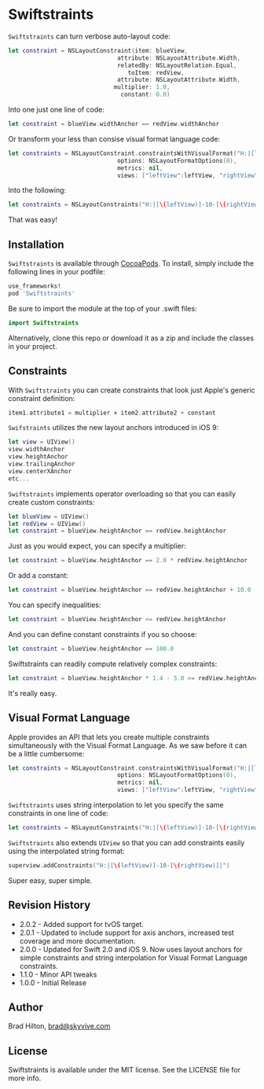 # Swiftstraints

`Swiftstraints` can turn verbose auto-layout code:
```swift
let constraint = NSLayoutConstraint(item: blueView,
                               attribute: NSLayoutAttribute.Width,
                               relatedBy: NSLayoutRelation.Equal,
                                  toItem: redView,
                               attribute: NSLayoutAttribute.Width,
                              multiplier: 1.0,
                                constant: 0.0)
```
Into one just one line of code:
```swift
let constraint = blueView.widthAnchor == redView.widthAnchor
```
Or transform your less than consise visual format language code:
```swift
let constraints = NSLayoutConstraint.constraintsWithVisualFormat("H:|[leftView]-10-[rightView]|",
                               options: NSLayoutFormatOptions(0),
                               metrics: nil,
                               views: ["leftView":leftView, "rightView":rightView])
```
Into the following:
``` swift
let constraints = NSLayoutConstraints("H:|[\(leftView)]-10-[\(rightView)]|")
```
That was easy!

## Installation

`Swiftstraints` is available through [CocoaPods](http://cocoapods.org). To install, simply include the following lines in your podfile:
```ruby
use_frameworks!
pod 'Swiftstraints'
```
Be sure to import the module at the top of your .swift files:
```swift
import Swiftstraints
```
Alternatively, clone this repo or download it as a zip and include the classes in your project.

## Constraints

With `Swiftstraints` you can create constraints that look just Apple's generic constraint definition:
```swift
item1.attribute1 = multiplier × item2.attribute2 + constant
```
`Swifstraints` utilizes the new layout anchors introduced in iOS 9:
```swift
let view = UIView()
view.widthAnchor
view.heightAnchor
view.trailingAnchor
view.centerXAnchor
etc...
```
`Swiftstraints` implements operator overloading so that you can easily create custom constraints:
```swift
let blueView = UIView()
let redView = UIView()
let constraint = blueView.heightAnchor == redView.heightAnchor
```
Just as you would expect, you can specify a multiplier:
```swift
let constraint = blueView.heightAnchor == 2.0 * redView.heightAnchor
```
Or add a constant:
```swift
let constraint = blueView.heightAnchor == redView.heightAnchor + 10.0
```
You can specify inequalities:
```swift
let constraint = blueView.heightAnchor <= redView.heightAnchor
```
And you can define constant constraints if you so choose:
```swift
let constraint = blueView.heightAnchor == 100.0
```
Swiftstraints can readily compute relatively complex constraints:
```swift
let constraint = blueView.heightAnchor * 1.4 - 5.0 >= redView.heightAnchor / 3.0 + 400
```
It's really easy.

## Visual Format Language

Apple provides an API that lets you create multiple constraints simultaneously with the Visual Format Language. As we saw before it can be a little cumbersome:
```swift
let constraints = NSLayoutConstraint.constraintsWithVisualFormat("H:|[leftView]-10-[rightView]|",
                               options: NSLayoutFormatOptions(0),
                               metrics: nil,
                               views: ["leftView":leftView, "rightView":rightView])
```
`Swiftstraints` uses string interpolation to let you specify the same constraints in one line of code:
```swift
let constraints = NSLayoutConstraints("H:|[\(leftView)]-10-[\(rightView)]|")
```
`Swiftstraints` also extends `UIView` so that you can add constraints easily using the interpolated string format:
```swift
superview.addConstraints("H:|[\(leftView)]-10-[\(rightView)]|")
```
Super easy, super simple.
## Revision History

* 2.0.2 - Added support for tvOS target.
* 2.0.1 - Updated to include support for axis anchors, increased test coverage and more documentation.
* 2.0.0 - Updated for Swift 2.0 and iOS 9. Now uses layout anchors for simple constraints and string interpolation for Visual Format Language constraints.
* 1.1.0 - Minor API tweaks
* 1.0.0 - Initial Release

## Author

Brad Hilton, brad@skyvive.com

## License

Swiftstraints is available under the MIT license. See the LICENSE file for more info.
